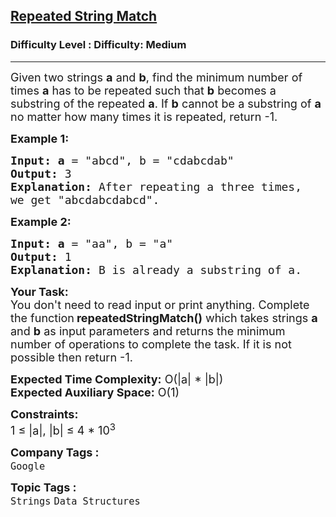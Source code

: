 <h2><a href="https://www.geeksforgeeks.org/problems/repeated-string-match--141631/1?page=2&category=Strings&difficulty=Medium&status=unsolved&sortBy=submissions">Repeated String Match</a></h2><h3>Difficulty Level : Difficulty: Medium</h3><hr><div class="problems_problem_content__Xm_eO"><p><span style="font-size: 18px;">Given two strings <strong>a</strong> and <strong>b</strong>, find the minimum number of times <strong>a</strong> has to be repeated such that <strong>b</strong> becomes a substring of the repeated <strong>a</strong>. If <strong>b</strong> cannot be a substring of <strong>a</strong> no matter how many times it is repeated, return -1.</span></p>
<p><span style="font-size: 18px;"><strong>Example 1:</strong></span></p>
<pre><span style="font-size: 18px;"><strong>Input: a</strong> = "abcd", b = "cdabcdab"</span>
<span style="font-size: 18px;"><strong>Output:</strong> 3</span>
<span style="font-size: 18px;"><strong>Explanation:</strong> After repeating a three times, 
we get "abcdabcdabcd".</span></pre>
<p><span style="font-size: 18px;"><strong>Example 2:</strong></span></p>
<pre><span style="font-size: 18px;"><strong>Input: a</strong> = "aa", b = "a"</span>
<span style="font-size: 18px;"><strong>Output:</strong> 1</span>
<span style="font-size: 18px;"><strong>Explanation:</strong> B is already a substring of a.</span>
</pre>
<p><span style="font-size: 18px;"><strong>Your Task: </strong>&nbsp;<br>You don't need to read input or print anything. Complete the function</span> <span style="font-size: 18px;"><strong>repeatedStringMatch()</strong> which takes strings <strong>a</strong> and <strong>b</strong> as input parameters and returns the minimum number of operations to complete the task. If it is not possible then return -1.</span></p>
<p><span style="font-size: 18px;"><strong>Expected Time Complexity:</strong> O(|a| * |b|)<br><strong>Expected Auxiliary Space:</strong> O(1)</span></p>
<p><span style="font-size: 18px;"><strong>Constraints:</strong><br>1 ≤ |a|, |b| ≤ 4 * 10<sup>3</sup></span></p></div><p><span style=font-size:18px><strong>Company Tags : </strong><br><code>Google</code>&nbsp;<br><p><span style=font-size:18px><strong>Topic Tags : </strong><br><code>Strings</code>&nbsp;<code>Data Structures</code>&nbsp;